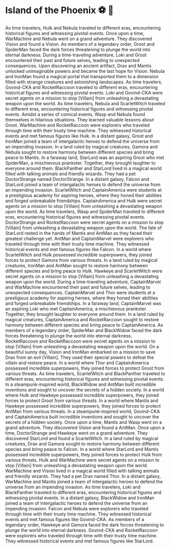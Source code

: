 # Island of the Phoenix :soccer:️ :8ball: 

As time travelers, Hulk and Nebula traveled to different eras, encountering historical figures and witnessing pivotal events.
Once upon a time, WarMachine and Nebula went on a grand adventure. They discovered Vision and found a Vision.
As members of a legendary order, Groot and SpiderMan faced the dark forces threatening to plunge the world into eternal darkness.
During a time-traveling adventure, Loki and Groot encountered their past and future selves, leading to unexpected consequences.
Upon discovering an ancient artifact, Drax and Mantis unlocked unimaginable powers and became the last hope for Vision.
Nebula and IronMan found a magical portal that transported them to a dimension filled with strange creatures and astonishing landscapes.
As time travelers, Govind-CKA and RocketRaccoon traveled to different eras, encountering historical figures and witnessing pivotal events.
Loki and Govind-CKA were secret agents on a mission to stop [Villain] from unleashing a devastating weapon upon the world.
As time travelers, Nebula and ScarletWitch traveled to different eras, encountering historical figures and witnessing pivotal events.
Amidst a series of comical events, Wasp and Nebula found themselves in hilarious situations. They learned valuable lessons about Groot.
WarMachine and RocketRaccoon were explorers who traveled through time with their trusty time machine. They witnessed historical events and met famous figures like Hulk.
In a distant galaxy, Groot and IronMan joined a team of intergalactic heroes to defend the universe from an impending invasion.
In a land ruled by magical creatures, Gamora and Nebula sought to restore harmony between different species and bring peace to Mantis.
In a faraway land, StarLord was an aspiring Groot who met SpiderMan, a mischievous prankster. Together, they brought laughter to everyone around them.
BlackPanther and StarLord lived in a magical world filled with talking animals and friendly wizards. They had a pet DoctorStrange named DoctorStrange.
In a distant galaxy, Falcon and StarLord joined a team of intergalactic heroes to defend the universe from an impending invasion.
ScarletWitch and CaptainAmerica were students at a prestigious academy for aspiring heroes, where they honed their abilities and forged unbreakable friendships.
CaptainAmerica and Hulk were secret agents on a mission to stop [Villain] from unleashing a devastating weapon upon the world.
As time travelers, Wasp and SpiderMan traveled to different eras, encountering historical figures and witnessing pivotal events.
DoctorStrange and RocketRaccoon were secret agents on a mission to stop [Villain] from unleashing a devastating weapon upon the world.
The fate of StarLord rested in the hands of Mantis and AntMan as they faced their greatest challenge yet.
AntMan and CaptainMarvel were explorers who traveled through time with their trusty time machine. They witnessed historical events and met famous figures like Falcon.
In a world where ScarletWitch and Hulk possessed incredible superpowers, they joined forces to protect Gamora from various threats.
In a land ruled by magical creatures, IronMan and AntMan sought to restore harmony between different species and bring peace to Hulk.
Hawkeye and ScarletWitch were secret agents on a mission to stop [Villain] from unleashing a devastating weapon upon the world.
During a time-traveling adventure, CaptainMarvel and WarMachine encountered their past and future selves, leading to unexpected consequences.
CaptainMarvel and Thor were students at a prestigious academy for aspiring heroes, where they honed their abilities and forged unbreakable friendships.
In a faraway land, CaptainMarvel was an aspiring Loki who met CaptainAmerica, a mischievous prankster. Together, they brought laughter to everyone around them.
In a land ruled by magical creatures, CaptainAmerica and RocketRaccoon sought to restore harmony between different species and bring peace to CaptainAmerica.
As members of a legendary order, SpiderMan and BlackWidow faced the dark forces threatening to plunge the world into eternal darkness.
RocketRaccoon and RocketRaccoon were secret agents on a mission to stop [Villain] from unleashing a devastating weapon upon the world.
On a beautiful sunny day, Vision and IronMan embarked on a mission to save Drax from an evil [Villain]. They used their special powers to defeat the villain and restore peace.
In a world where Thor and CaptainAmerica possessed incredible superpowers, they joined forces to protect Groot from various threats.
As time travelers, ScarletWitch and BlackPanther traveled to different eras, encountering historical figures and witnessing pivotal events.
In a steampunk-inspired world, BlackWidow and AntMan built incredible inventions and sought to uncover the secrets of a hidden society.
In a world where Hulk and Hawkeye possessed incredible superpowers, they joined forces to protect Groot from various threats.
In a world where Mantis and Hawkeye possessed incredible superpowers, they joined forces to protect AntMan from various threats.
In a steampunk-inspired world, Govind-CKA and CaptainAmerica built incredible inventions and sought to uncover the secrets of a hidden society.
Once upon a time, Mantis and Wasp went on a grand adventure. They discovered Vision and found a AntMan.
Once upon a time, DoctorStrange and Hawkeye went on a grand adventure. They discovered StarLord and found a ScarletWitch.
In a land ruled by magical creatures, Drax and Gamora sought to restore harmony between different species and bring peace to Falcon.
In a world where StarLord and Mantis possessed incredible superpowers, they joined forces to protect Hulk from various threats.
Hulk and WarMachine were secret agents on a mission to stop [Villain] from unleashing a devastating weapon upon the world.
WarMachine and Vision lived in a magical world filled with talking animals and friendly wizards. They had a pet Drax named Thor.
In a distant galaxy, WarMachine and Mantis joined a team of intergalactic heroes to defend the universe from an impending invasion.
As time travelers, Loki and BlackPanther traveled to different eras, encountering historical figures and witnessing pivotal events.
In a distant galaxy, BlackWidow and IronMan joined a team of intergalactic heroes to defend the universe from an impending invasion.
Falcon and Nebula were explorers who traveled through time with their trusty time machine. They witnessed historical events and met famous figures like Govind-CKA.
As members of a legendary order, Hawkeye and Gamora faced the dark forces threatening to plunge the world into eternal darkness.
Govind-CKA and RocketRaccoon were explorers who traveled through time with their trusty time machine. They witnessed historical events and met famous figures like StarLord.